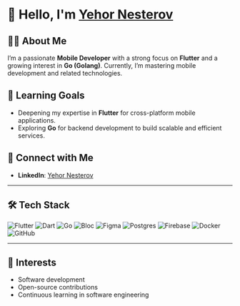 # 👋 Hello, I'm [Yehor Nesterov](https://www.linkedin.com/in/yehor-nesterov-09ab45282/)

## 👨‍💻 About Me
I’m a passionate **Mobile Developer** with a strong focus on **Flutter** and a growing interest in **Go (Golang)**. Currently, I’m mastering mobile development and related technologies.

## 🌱 Learning Goals
- Deepening my expertise in **Flutter** for cross-platform mobile applications.
- Exploring **Go** for backend development to build scalable and efficient services.

## 🔗 Connect with Me
- **LinkedIn**: [Yehor Nesterov](https://www.linkedin.com/in/yehor-nesterov-09ab45282/)

---

## 🛠 Tech Stack
![Flutter](https://img.shields.io/badge/Flutter-02569B?style=for-the-badge&logo=flutter&logoColor=white)
![Dart](https://img.shields.io/badge/Dart-0175C2?style=for-the-badge&logo=dart&logoColor=white)
![Go](https://img.shields.io/badge/Go-00ADD8?style=for-the-badge&logo=go&logoColor=white)
![Bloc](https://img.shields.io/badge/Bloc-0064C8?style=for-the-badge&logo=flutter&logoColor=white)
![Figma](https://img.shields.io/badge/Figma-F24E1E?style=for-the-badge&logo=figma&logoColor=white)
![Postgres](https://img.shields.io/badge/Postgres-336791?style=for-the-badge&logo=postgresql&logoColor=white)
![Firebase](https://img.shields.io/badge/Firebase-FFCA28?style=for-the-badge&logo=firebase&logoColor=white)
![Docker](https://img.shields.io/badge/Docker-2496ED?style=for-the-badge&logo=docker&logoColor=white)
![GitHub](https://img.shields.io/badge/GitHub-181717?style=for-the-badge&logo=github&logoColor=white)

---

## 👀 Interests
- Software development
- Open-source contributions
- Continuous learning in software engineering
